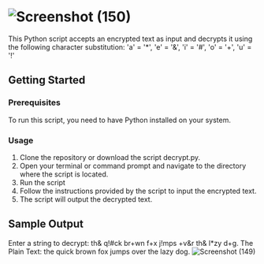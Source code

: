 # ![Screenshot (150)](https://user-images.githubusercontent.com/129714181/233365305-d68bc0ad-5866-428f-bebb-1b9ee8a03144.png)
This Python script accepts an encrypted text as input and decrypts it using the following character substitution:
'a' = '*', 'e' = '&', 'i' = '#', 'o' = '+', 'u' = '!'

## Getting Started
### Prerequisites
To run this script, you need to have Python installed on your system.

### Usage
1. Clone the repository or download the script decrypt.py.
2. Open your terminal or command prompt and navigate to the directory where the script is located.
3. Run the script 
4. Follow the instructions provided by the script to input the encrypted text.
5. The script will output the decrypted text.

## Sample Output 
Enter a string to decrypt: th& q!#ck br+wn f+x j!mps +v&r th& l*zy d+g.
The Plain Text:  the quick brown fox jumps over the lazy dog.
![Screenshot (149)](https://user-images.githubusercontent.com/129714181/233365402-776a8d1a-74b7-43f4-9566-dd4fa67848d1.png)

